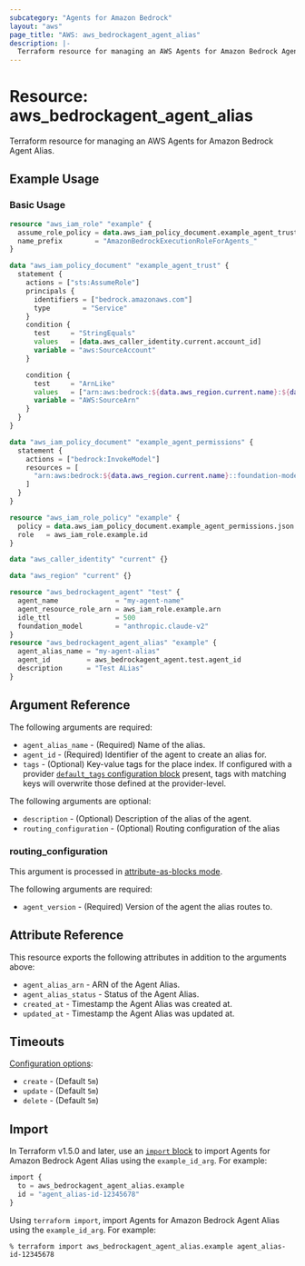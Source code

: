 ```yaml
---
subcategory: "Agents for Amazon Bedrock"
layout: "aws"
page_title: "AWS: aws_bedrockagent_agent_alias"
description: |-
  Terraform resource for managing an AWS Agents for Amazon Bedrock Agent Alias.
---
```

# Resource: aws_bedrockagent_agent_alias

Terraform resource for managing an AWS Agents for Amazon Bedrock Agent Alias.

## Example Usage

### Basic Usage

```terraform
resource "aws_iam_role" "example" {
  assume_role_policy = data.aws_iam_policy_document.example_agent_trust.json
  name_prefix        = "AmazonBedrockExecutionRoleForAgents_"
}

data "aws_iam_policy_document" "example_agent_trust" {
  statement {
    actions = ["sts:AssumeRole"]
    principals {
      identifiers = ["bedrock.amazonaws.com"]
      type        = "Service"
    }
    condition {
      test     = "StringEquals"
      values   = [data.aws_caller_identity.current.account_id]
      variable = "aws:SourceAccount"
    }

    condition {
      test     = "ArnLike"
      values   = ["arn:aws:bedrock:${data.aws_region.current.name}:${data.aws_caller_identity.current.account_id}:agent/*"]
      variable = "AWS:SourceArn"
    }
  }
}

data "aws_iam_policy_document" "example_agent_permissions" {
  statement {
    actions = ["bedrock:InvokeModel"]
    resources = [
      "arn:aws:bedrock:${data.aws_region.current.name}::foundation-model/anthropic.claude-v2",
    ]
  }
}

resource "aws_iam_role_policy" "example" {
  policy = data.aws_iam_policy_document.example_agent_permissions.json
  role   = aws_iam_role.example.id
}

data "aws_caller_identity" "current" {}

data "aws_region" "current" {}

resource "aws_bedrockagent_agent" "test" {
  agent_name              = "my-agent-name"
  agent_resource_role_arn = aws_iam_role.example.arn
  idle_ttl                = 500
  foundation_model        = "anthropic.claude-v2"
}
resource "aws_bedrockagent_agent_alias" "example" {
  agent_alias_name = "my-agent-alias"
  agent_id         = aws_bedrockagent_agent.test.agent_id
  description      = "Test ALias"
}
```

## Argument Reference

The following arguments are required:

* `agent_alias_name` - (Required) Name of the alias.
* `agent_id` - (Required) Identifier of the agent to create an alias for.
* `tags` - (Optional) Key-value tags for the place index. If configured with a provider [`default_tags` configuration block](https://registry.terraform.io/providers/hashicorp/aws/latest/docs#default_tags-configuration-block) present, tags with matching keys will overwrite those defined at the provider-level.

The following arguments are optional:

* `description` - (Optional) Description of the alias of the agent.
* `routing_configuration` - (Optional) Routing configuration of the alias

### routing_configuration

This argument is processed in [attribute-as-blocks mode](https://www.terraform.io/docs/configuration/attr-as-blocks.html).

The following arguments are required:

* `agent_version` - (Required) Version of the agent the alias routes to.

## Attribute Reference

This resource exports the following attributes in addition to the arguments above:

* `agent_alias_arn` - ARN of the Agent Alias.
* `agent_alias_status` - Status of the Agent Alias.
* `created_at` - Timestamp the Agent Alias was created at.
* `updated_at` - Timestamp the Agent Alias was updated at.

## Timeouts

[Configuration options](https://developer.hashicorp.com/terraform/language/resources/syntax#operation-timeouts):

* `create` - (Default `5m`)
* `update` - (Default `5m`)
* `delete` - (Default `5m`)

## Import

In Terraform v1.5.0 and later, use an [`import` block](https://developer.hashicorp.com/terraform/language/import) to import Agents for Amazon Bedrock Agent Alias using the `example_id_arg`. For example:

```terraform
import {
  to = aws_bedrockagent_agent_alias.example
  id = "agent_alias-id-12345678"
}
```

Using `terraform import`, import Agents for Amazon Bedrock Agent Alias using the `example_id_arg`. For example:

```console
% terraform import aws_bedrockagent_agent_alias.example agent_alias-id-12345678
```
